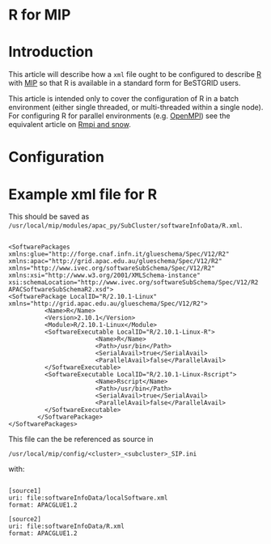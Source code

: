 # R for MIP

# Introduction

This article will describe how a `xml` file ought to be configured to describe [R](https://reannz.atlassian.net/wiki/pages/createpage.action?spaceKey=BeSTGRID&title=R&linkCreation=true&fromPageId=3816950631) with [MIP](https://reannz.atlassian.net/wiki/pages/createpage.action?spaceKey=BeSTGRID&title=MIP&linkCreation=true&fromPageId=3816950631) so that R is available in a standard form for BeSTGRID users.

This article is intended only to cover the configuration of R in a batch environment (either single threaded, or multi-threaded within a single node). For configuring R for parallel environments (e.g. [OpenMPI](https://reannz.atlassian.net/wiki/pages/createpage.action?spaceKey=BeSTGRID&title=OpenMPI&linkCreation=true&fromPageId=3816950631)) see the equivalent article on [Rmpi and snow](https://reannz.atlassian.net/wiki/pages/createpage.action?spaceKey=BeSTGRID&title=R_mpi_SNOW%20for%20MIP&linkCreation=true&fromPageId=3816950631).

# Configuration

# Example xml file for R

This should be saved as `/usr/local/mip/modules/apac_py/SubCluster/softwareInfoData/R.xml`.

``` 

<SoftwarePackages xmlns:glue="http://forge.cnaf.infn.it/glueschema/Spec/V12/R2" xmlns:apac="http://grid.apac.edu.au/glueschema/Spec/V12/R2" xmlns="http://www.ivec.org/softwareSubSchema/Spec/V12/R2" xmlns:xsi="http://www.w3.org/2001/XMLSchema-instance" xsi:schemaLocation="http://www.ivec.org/softwareSubSchema/Spec/V12/R2 APACSoftwareSubSchemaR2.xsd">
<SoftwarePackage LocalID="R/2.10.1-Linux" xmlns="http://grid.apac.edu.au/glueschema/Spec/V12/R2">
          <Name>R</Name>
          <Version>2.10.1</Version>
          <Module>R/2.10.1-Linux</Module>
          <SoftwareExecutable LocalID="R/2.10.1-Linux-R">
                        <Name>R</Name>
                        <Path>/usr/bin</Path>
                        <SerialAvail>true</SerialAvail>
                        <ParallelAvail>false</ParallelAvail>
          </SoftwareExecutable>
          <SoftwareExecutable LocalID="R/2.10.1-Linux-Rscript">
                        <Name>Rscript</Name>
                        <Path>/usr/bin</Path>
                        <SerialAvail>true</SerialAvail>
                        <ParallelAvail>false</ParallelAvail>
          </SoftwareExecutable>
        </SoftwarePackage>
</SoftwarePackages>

```

This file can the be referenced as source in 

``` 
/usr/local/mip/config/<cluster>_<subcluster>_SIP.ini
```

 with:

``` 

[source1]
uri: file:softwareInfoData/localSoftware.xml
format: APACGLUE1.2

[source2]
uri: file:softwareInfoData/R.xml
format: APACGLUE1.2

```
